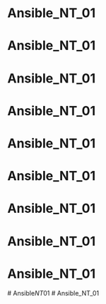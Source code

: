 # Ansible_NT_01
# Ansible_NT_01
# Ansible_NT_01
# Ansible_NT_01
# Ansible_NT_01
# Ansible_NT_01
# Ansible_NT_01
# Ansible_NT_01
# Ansible_NT_01
#   A n s i b l e _ N T _ 0 1  
 # Ansible_NT_01

